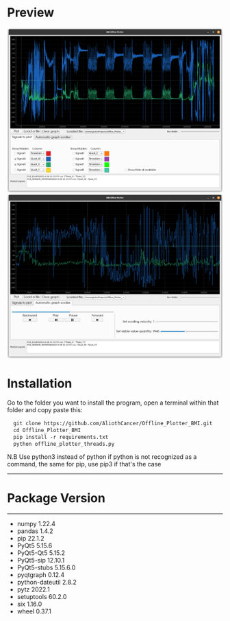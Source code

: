 # Preview
![alt text](https://github.com/AliothCancer/Offline_Plotter_BMI/blob/main/offline_plotter_1)
![alt text](https://github.com/AliothCancer/Offline_Plotter_BMI/blob/main/offline_plotter2)

# Installation

Go to the folder you want to install the program, open a terminal within that folder and copy paste this:
      
      git clone https://github.com/AliothCancer/Offline_Plotter_BMI.git
      cd Offline_Plotter_BMI
      pip install -r requirements.txt
      python offline_plotter_threads.py
N.B Use python3 instead of python if python is not recognized as a command, the same for pip, use pip3 if that's the case

--------------- --------

# Package         Version

--------------- --------
- numpy           1.22.4
- pandas          1.4.2
- pip             22.1.2
- PyQt5           5.15.6
- PyQt5-Qt5       5.15.2
- PyQt5-sip       12.10.1
- PyQt5-stubs     5.15.6.0
- pyqtgraph       0.12.4
- python-dateutil 2.8.2
- pytz            2022.1
- setuptools      60.2.0
- six             1.16.0
- wheel           0.37.1
